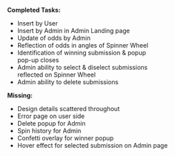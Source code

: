 <b>Completed Tasks:</b>
<ul>
	<li>Insert by User</li>
	<li>Insert by Admin in Admin Landing page</li>
	<li>Update of odds by Admin</li>
	<li>Reflection of odds in angles of Spinner Wheel</li>
	<li>Identification of winning submission & popup </li>
		pop-up closes
	<li>Admin ability to select & diselect submissions</li>
		reflected on Spinner Wheel
	<li>Admin ability to delete submissions</li>
</ul>

<b>Missing:</b>
<ul>
	<li>Design details scattered throughout</li>
	<li>Error page on user side</li>
	<li>Delete popup for Admin</li>
	<li>Spin history for Admin</li>
	<li>Confetti overlay for winner popup</li>
	<li>Hover effect for selected submission on Admin page </li>
</ul>
